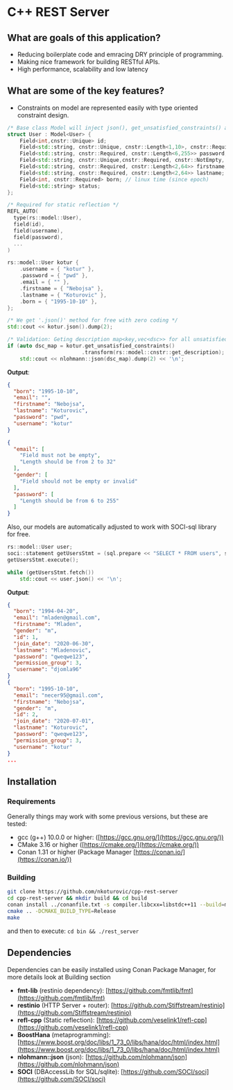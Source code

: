 # C++ REST Server 

## What are goals of this application?

- Reducing boilerplate code and emracing DRY principle of programming.
- Making nice framework for building RESTful APIs.
- High performance, scalability and low latency

## What are some of the key features?

- Constraints on model are represented easily with type oriented constraint design.

```c++
/* Base class Model will inject json(), get_unsatisfied_constraints() and more similar methods */
struct User : Model<User> {
    Field<int,cnstr::Unique> id;
    Field<std::string, cnstr::Unique, cnstr::Length<1,10>, cnstr::Required> username;
    Field<std::string, cnstr::Required, cnstr::Length<6,255>> password;
    Field<std::string, cnstr::Unique,cnstr::Required, cnstr::NotEmpty, cnstr::Length<2,32>> email;
    Field<std::string, cnstr::Required, cnstr::Length<2,64>> firstname;
    Field<std::string, cnstr::Required, cnstr::Length<2,64>> lastname;
    Field<int, cnstr::Required> born; // linux time (since epoch)
    Field<std::string> status;
};

/* Required for static reflection */
REFL_AUTO(
  type(rs::model::User),
  field(id),
  field(username),
  field(password),
  ...
)
```

```c++
rs::model::User kotur {
    .username = { "kotur" },
    .password = { "pwd" },
    .email = { "" },
    .firstname = { "Nebojsa" },
    .lastname = { "Koturovic" },
    .born = { "1995-10-10" },
};

/* We get '.json()' method for free with zero coding */
std::cout << kotur.json().dump(2);

/* Validation: Geting description map<key,vec<dsc>> for all unsatisfied constraints */
if (auto dsc_map = kotur.get_unsatisfied_constraints()
                        .transform(rs::model::cnstr::get_description); !dsc_map.empty())
    std::cout << nlohmann::json(dsc_map).dump(2) << '\n';
```

**Output**:

```json
{
  "born": "1995-10-10",
  "email": "",
  "firstname": "Nebojsa",
  "lastname": "Koturovic",
  "password": "pwd",
  "username": "kotur"
}

{
  "email": [
    "Field must not be empty",
    "Length should be from 2 to 32"
  ],
  "gender": [
    "Field should not be empty or invalid"
  ],
  "password": [
    "Length should be from 6 to 255"
  ]
}
```

Also, our models are automatically adjusted to work with SOCI-sql library for free.

```c++
rs::model::User user;
soci::statement getUsersStmt = (sql.prepare << "SELECT * FROM users", soci::into(user));
getUsersStmt.execute();

while (getUsersStmt.fetch())
    std::cout << user.json() << '\n';
```

**Output**:

```json
{
  "born": "1994-04-20",
  "email": "mladen@gmail.com",
  "firstname": "Mladen",
  "gender": "m",
  "id": 1,
  "join_date": "2020-06-30",
  "lastname": "Mladenovic",
  "password": "qweqwe123",
  "permission_group": 3,
  "username": "djomla96"
}
{
  "born": "1995-10-10",
  "email": "necer95@gmail.com",
  "firstname": "Nebojsa",
  "gender": "m",
  "id": 2,
  "join_date": "2020-07-01",
  "lastname": "Koturovic",
  "password": "qweqwe123",
  "permission_group": 3,
  "username": "kotur"
}
...
```

## Installation

### Requirements

Generally things may work with some previous versions, but these are tested:

- gcc (g++) 10.0.0 or higher: ([https://gcc.gnu.org/](https://gcc.gnu.org/))
- CMake 3.16 or higher ([https://cmake.org/](https://cmake.org/))
- Conan 1.31 or higher (Package Manager [https://conan.io/](https://conan.io/))

### Building

```bash
git clone https://github.com/nkoturovic/cpp-rest-server
cd cpp-rest-server && mkdir build && cd build
conan install ../conanfile.txt -s compiler.libcxx=libstdc++11 --build=missing
cmake .. -DCMAKE_BUILD_TYPE=Release 
make
```

and then to execute: `cd bin && ./rest_server`

## Dependencies

Dependencies can be easily installed using Conan Package Manager, for more details look at Building section

- **fmt-lib** (restinio dependency): [https://github.com/fmtlib/fmt](https://github.com/fmtlib/fmt)
- **restinio** (HTTP Server + router): [https://github.com/Stiffstream/restinio](https://github.com/Stiffstream/restinio)
- **refl-cpp** (Static reflection): [https://github.com/veselink1/refl-cpp](https://github.com/veselink1/refl-cpp)
- **BoostHana** (metaprogramming): [https://www.boost.org/doc/libs/1_73_0/libs/hana/doc/html/index.html](https://www.boost.org/doc/libs/1_73_0/libs/hana/doc/html/index.html)
- **nlohmann::json** (json): [https://github.com/nlohmann/json](https://github.com/nlohmann/json)
- **SOCI** (DBAccessLib for SQL/sqlite): [https://github.com/SOCI/soci](https://github.com/SOCI/soci)
